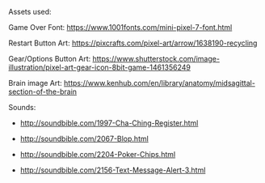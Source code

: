 Assets used:

Game Over Font: https://www.1001fonts.com/mini-pixel-7-font.html  

Restart Button Art: https://pixcrafts.com/pixel-art/arrow/1638190-recycling

Gear/Options Button Art: https://www.shutterstock.com/image-illustration/pixel-art-gear-icon-8bit-game-1461356249

Brain image Art: https://www.kenhub.com/en/library/anatomy/midsagittal-section-of-the-brain

Sounds:

- http://soundbible.com/1997-Cha-Ching-Register.html

- http://soundbible.com/2067-Blop.html

- http://soundbible.com/2204-Poker-Chips.html

- http://soundbible.com/2156-Text-Message-Alert-3.html
